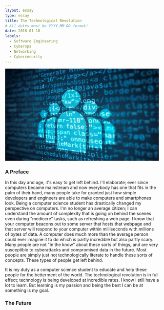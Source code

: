 ```yaml
---
layout: essay
type: essay
title: The Technological Revolution
# All dates must be YYYY-MM-DD format!
date: 2018-01-18
labels:
  - Software Engineering
  - Cyberops
  - Networking
  - Cybersecurity
---
```


<img class="ui medium right floated rounded image" src="../images/essay1.jpg">

### A Preface
In this day and age, it's easy to get left behind. I'll elaborate; ever since computers became mainstream and now everybody has one that fits in the palm of their hand, many people take for granted just how simple developers and engineers are able to make computers and smartphones look. Being a computer science student has drastically changed my perspective on computers. I'm no longer an average citizen; I can understand the amount of complexity that is going on behind the scenes even during "mediocre" tasks, such as refreshing a web page. I know that your computer beacons out to some server that hosts that webpage and that server will respond to your computer within milliseconds with millions of bytes of data. A computer does much more than the average person could ever imagine it to do which is partly incredible but also partly scary. Many people are not "in the know" about these sorts of things, and are very susceptible to cyberattacks and compromised data in the future. Most people are simply just not technologically literate to handle these sorts of concepts. These types of people get left behind.

It is my duty as a computer science student to educate and help these people for the betterment of the world. The technological revolution is in full effect; technology is being developed at incredible rates. I know I still have a lot to learn. But learning is my passion and being the best I can be at something is my goal.

### The Future
